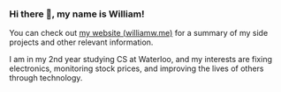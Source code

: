 ### Hi there 👋, my name is William!

You can check out [my website (williamw.me)](https://williamuw.github.io "My Personal Website") for a summary of my side projects and other relevant information.

I am in my 2nd year studying CS at Waterloo, and my interests are fixing electronics, monitoring stock prices, and improving the lives of others through technology.

<!--
**WilliamUW/WilliamUW** is a ✨ _special_ ✨ repository because its `README.md` (this file) appears on your GitHub profile.

Here are some ideas to get you started:

- 🔭 I’m currently working on ...
- 🌱 I’m currently learning ...
- 👯 I’m looking to collaborate on ...
- 🤔 I’m looking for help with ...
- 💬 Ask me about ...
- 📫 How to reach me: ...
- 😄 Pronouns: ...
- ⚡ Fun fact: ...
-->
